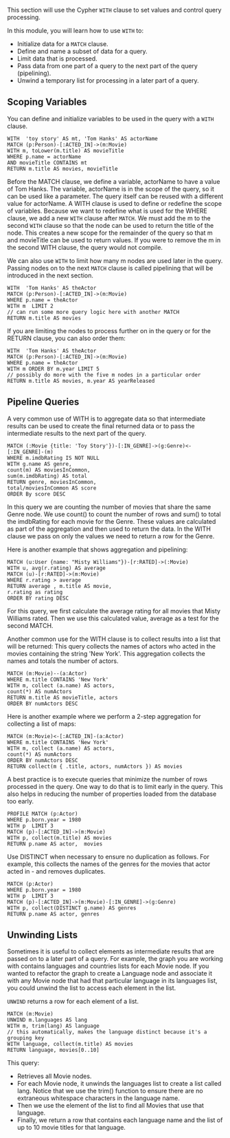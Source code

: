 This section will use the Cypher `WITH` clause to set values and control query processing.

In this module, you will learn how to use `WITH` to:

* Initialize data for a `MATCH` clause.
* Define and name a subset of data for a query.
* Limit data that is processed.
* Pass data from one part of a query to the next part of the query (pipelining).
* Unwind a temporary list for processing in a later part of a query.

## Scoping Variables

You can define and initialize variables to be used in the query with a `WITH` clause.

```
WITH  'toy story' AS mt, 'Tom Hanks' AS actorName
MATCH (p:Person)-[:ACTED_IN]->(m:Movie)
WITH m, toLower(m.title) AS movieTitle
WHERE p.name = actorName
AND movieTitle CONTAINS mt
RETURN m.title AS movies, movieTitle
```

Before the MATCH clause, we define a variable, actorName to have a value of Tom Hanks. The variable, 
actorName is in the scope of the query, so it can be used like a parameter. The query itself can be 
reused with a different value for actorName.
A WITH clause is used to define or redefine the scope of variables. Because we want to redefine what is used 
for the WHERE clause, we add a new `WITH` clause after `MATCH`. 
We must add the m to the second `WITH` clause so that the node can be used to return the title of the node. 
This creates a new scope for the remainder of the query so that m and movieTitle can be used to return values. 
If you were to remove the m in the second WITH clause, the query would not compile.


We can also use `WITH` to limit how many m nodes are used later in the query. Passing nodes on to the next 
`MATCH` clause is called pipelining that will be introduced in the next section.

```
WITH  'Tom Hanks' AS theActor
MATCH (p:Person)-[:ACTED_IN]->(m:Movie)
WHERE p.name = theActor
WITH m  LIMIT 2
// can run some more query logic here with another MATCH
RETURN m.title AS movies
```

If you are limiting the nodes to process further on in the query or for the RETURN clause, you can also order them:

```
WITH  'Tom Hanks' AS theActor
MATCH (p:Person)-[:ACTED_IN]->(m:Movie)
WHERE p.name = theActor
WITH m ORDER BY m.year LIMIT 5
// possibly do more with the five m nodes in a particular order
RETURN m.title AS movies, m.year AS yearReleased
```

## Pipeline Queries


A very common use of WITH is to aggregate data so that intermediate results can be used to create the final returned 
data or to pass the intermediate results to the next part of the query.

```
MATCH (:Movie {title: 'Toy Story'})-[:IN_GENRE]->(g:Genre)<-[:IN_GENRE]-(m)
WHERE m.imdbRating IS NOT NULL
WITH g.name AS genre,
count(m) AS moviesInCommon,
sum(m.imdbRating) AS total
RETURN genre, moviesInCommon,
total/moviesInCommon AS score
ORDER By score DESC
```

In this query we are counting the number of movies that share the same Genre node. We use count() to count the number of 
rows and sum() to total the imdbRating for each movie for the Genre. These values are calculated as part of the aggregation
and then used to return the data. In the WITH clause we pass on only the values we need to return a row for the Genre.

Here is another example that shows aggregation and pipelining:

```
MATCH (u:User {name: "Misty Williams"})-[r:RATED]->(:Movie)
WITH u, avg(r.rating) AS average
MATCH (u)-[r:RATED]->(m:Movie)
WHERE r.rating > average
RETURN average , m.title AS movie,
r.rating as rating
ORDER BY rating DESC
```
For this query, we first calculate the average rating for all movies that Misty Williams rated. Then we use this 
calculated value, average as a test for the second MATCH.

Another common use for the WITH clause is to collect results into a list that will be returned:
This query collects the names of actors who acted in the movies containing the string 'New York'. This aggregation 
collects the names and totals the number of actors.

```
MATCH (m:Movie)--(a:Actor)
WHERE m.title CONTAINS 'New York'
WITH m, collect (a.name) AS actors,
count(*) AS numActors
RETURN m.title AS movieTitle, actors
ORDER BY numActors DESC
```

Here is another example where we perform a 2-step aggregation for collecting a list of maps:
```
MATCH (m:Movie)<-[:ACTED_IN]-(a:Actor)
WHERE m.title CONTAINS 'New York'
WITH m, collect (a.name) AS actors,
count(*) AS numActors
ORDER BY numActors DESC
RETURN collect(m { .title, actors, numActors }) AS movies
```

A best practice is to execute queries that minimize the number of rows processed in the query. One way to do that 
is to limit early in the query. This also helps in reducing the number of properties loaded from the 
database too early.

```
PROFILE MATCH (p:Actor)
WHERE p.born.year = 1980
WITH p  LIMIT 3
MATCH (p)-[:ACTED_IN]->(m:Movie)
WITH p, collect(m.title) AS movies
RETURN p.name AS actor,  movies
```

Use DISTINCT when necessary  to ensure no duplication as follows.
For example, this collects the names of the genres for the movies that actor acted in - and removes duplicates.

```
MATCH (p:Actor)
WHERE p.born.year = 1980
WITH p  LIMIT 3
MATCH (p)-[:ACTED_IN]->(m:Movie)-[:IN_GENRE]->(g:Genre)
WITH p, collect(DISTINCT g.name) AS genres
RETURN p.name AS actor, genres
```

## Unwinding Lists

Sometimes it is useful to collect elements as intermediate results that are passed on to a later part of a query.
For example, the graph you are working with contains languages and countries lists for each Movie node. If you wanted
to refactor the graph to create a Language node and associate it with any Movie node that had that particular language
in its languages list, you could unwind the list to access each element in the list.

`UNWIND` returns a row for each element of a list.

```
MATCH (m:Movie)
UNWIND m.languages AS lang
WITH m, trim(lang) AS language
// this automatically, makes the language distinct because it's a grouping key
WITH language, collect(m.title) AS movies
RETURN language, movies[0..10]
```

This query:

* Retrieves all Movie nodes.
* For each Movie node, it unwinds the languages list to create a list called lang. Notice that we use the trim() 
function to ensure there are no extraneous whitespace characters in the language name.
* Then we use the element of the list to find all Movies that use that language.
* Finally, we return a row that contains each language name and the list of up to 10 movie titles for that language.
